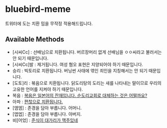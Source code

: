 # bluebird-meme

트위터에 도는 치환 밈을 무작정 적용해드립니다.

## Available Methods

- \[시씨Cc\] : 선배님으로 치환됩니다. 버르장머리 없게 선배님을 ㅇㅇ씨라고 불러서는 안 되기 때문입니다.
- \[시씨Cc\]발 : 제거됩니다. 여성 혐오 표현은 지양되어야 하기 때문입니다.
- 승리 : 빅토리로 치환됩니다. 버닝썬 사태에 엮인 죄인을 지칭해서는 안 되기 때문입니다.
- \[도토\]리 : 볶음으로 치환됩니다. 닭도리탕의 도리는 새를 나타내는 말이므로 우리의 고유한 언어를 지켜야 하기 때문입니다.
- 복음 : [복음은 일본어의 잔재입니다. 순도리교회로 대체하는 것은 어떨까요?](https://twitter.com/potatosalad775/status/1150060888465915904)
- 아파 : [편찮으로 치환됩니다.](https://twitter.com/gaeulbyul/status/1133974177872920576)
- \[앰엠\] : 존경을 담아 부릅니다. 어머니.
- \[앱엡\] : 존경을 담아 부릅니다. 아버지.
- 비\[어었\] : [준식이 대가리가 맥주있네](https://twitter.com/E_Beezom/status/915060637331447808)
